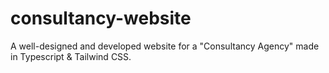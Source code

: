 # consultancy-website
A well-designed and developed website for a "Consultancy Agency" made in Typescript &amp; Tailwind CSS.
